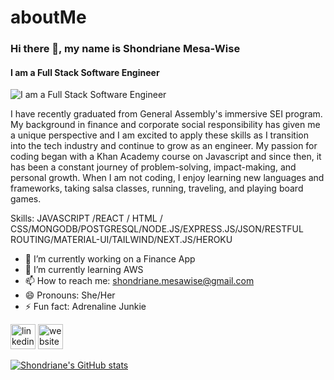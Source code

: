 # aboutMe

### Hi there 👋, my name is Shondriane Mesa-Wise
#### I am a Full Stack Software Engineer
![I am a Full Stack Software Engineer](https://adplist-bucket.s3.amazonaws.com/media/profile_photos/89ecbe046a984108bd7a2c37910991373AtHO.webp )

I have recently graduated from General Assembly's immersive SEI program. My background in finance and corporate social responsibility has given me a unique perspective and I am excited to apply these skills as I transition into the tech industry and continue to grow as an engineer. My passion for coding began with a Khan Academy course on Javascript and  since then, it has been a constant journey of problem-solving, impact-making, and personal growth. When I am not coding, I enjoy learning new languages and frameworks, taking salsa classes, running, traveling, and playing board games.

Skills: JAVASCRIPT /REACT / HTML / CSS/MONGODB/POSTGRESQL/NODE.JS/EXPRESS.JS/JSON/RESTFUL ROUTING/MATERIAL-UI/TAILWIND/NEXT.JS/HEROKU

- 🔭 I’m currently working on a Finance App 
- 🌱 I’m currently learning AWS 
- 📫 How to reach me: shondriane.mesawise@gmail.com 
- 😄 Pronouns: She/Her 
- ⚡ Fun fact: Adrenaline Junkie 


[<img src='https://cdn.jsdelivr.net/npm/simple-icons@3.0.1/icons/linkedin.svg' alt='linkedin' height='40'>](https://www.linkedin.com/in/https://www.linkedin.com/in/shondriane-mesa-wise/)  [<img src='https://cdn.jsdelivr.net/npm/simple-icons@3.0.1/icons/icloud.svg' alt='website' height='40'>](https://shondriane.herokuapp.com)  

  




[![Shondriane's GitHub stats](https://github-readme-stats.vercel.app/api?username=shondriane)](https://github.com/shondriane/github-readme-stats)

